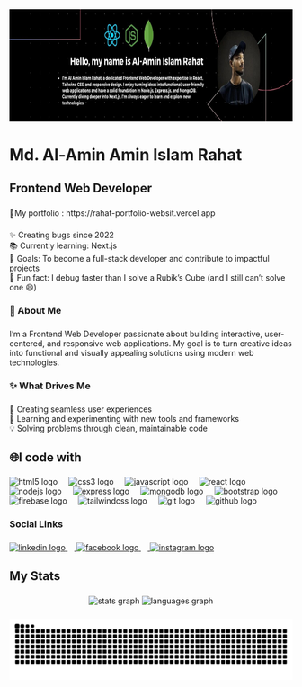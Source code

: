 <div align="center">
  <img height="200" src="https://raw.githubusercontent.com/alaminislamrahat/alaminislamrahat/refs/heads/main/Blue%2C%20Green%2C%20and%20White%20Modern%20Tech%20Web%20Developer%20LinkedIn%20Banner.jpg"  />
</div>

###

<h1 align="left">Md. Al-Amin Amin Islam Rahat</h1>

###

<h2 align="left">Frontend Web Developer</h2>

###

<p align="left">🚀My portfolio : https://rahat-portfolio-websit.vercel.app</p>

###

<p align="left">✨ Creating bugs since 2022<br>📚 Currently learning: Next.js<br>🎯 Goals: To become a full-stack developer and contribute to impactful projects<br>🎲 Fun fact: I debug faster than I solve a Rubik’s Cube (and I still can’t solve one 😄)</p>

###

<h3 align="left">🚀 About Me</h3>

###

<p align="left">I’m a Frontend Web Developer passionate about building interactive, user-centered, and responsive web applications. My goal is to turn creative ideas into functional and visually appealing solutions using modern web technologies.</p>

###

<h3 align="left">✨ What Drives Me</h3>

###

<p align="left">🌟 Creating seamless user experiences<br>🚀 Learning and experimenting with new tools and frameworks<br>💡 Solving problems through clean, maintainable code</p>

###

<h2 align="left">🌐I code with</h2>

###

<div align="left">
  <img src="https://cdn.jsdelivr.net/gh/devicons/devicon/icons/html5/html5-original.svg" height="40" alt="html5 logo"  />
  <img width="12" />
  <img src="https://cdn.jsdelivr.net/gh/devicons/devicon/icons/css3/css3-original.svg" height="40" alt="css3 logo"  />
  <img width="12" />
  <img src="https://cdn.jsdelivr.net/gh/devicons/devicon/icons/javascript/javascript-original.svg" height="40" alt="javascript logo"  />
  <img width="12" />
  <img src="https://cdn.jsdelivr.net/gh/devicons/devicon/icons/react/react-original.svg" height="40" alt="react logo"  />
  <img width="12" />
  <img src="https://cdn.jsdelivr.net/gh/devicons/devicon/icons/nodejs/nodejs-original.svg" height="40" alt="nodejs logo"  />
  <img width="12" />
  <img src="https://skillicons.dev/icons?i=express" height="40" alt="express logo"  />
  <img width="12" />
  <img src="https://skillicons.dev/icons?i=mongodb" height="40" alt="mongodb logo"  />
  <img width="12" />
  <img src="https://cdn.jsdelivr.net/gh/devicons/devicon/icons/bootstrap/bootstrap-original.svg" height="40" alt="bootstrap logo"  />
  <img width="12" />
  <img src="https://cdn.jsdelivr.net/gh/devicons/devicon/icons/firebase/firebase-plain.svg" height="40" alt="firebase logo"  />
  <img width="12" />
  <img src="https://skillicons.dev/icons?i=tailwind" height="40" alt="tailwindcss logo"  />
  <img width="12" />
  <img src="https://cdn.jsdelivr.net/gh/devicons/devicon/icons/git/git-original.svg" height="40" alt="git logo"  />
  <img width="12" />
  <img src="https://skillicons.dev/icons?i=github" height="40" alt="github logo"  />
</div>

###

<h3 align="left">Social Links</h3>

###

<div align="left">
  <a href="https://www.linkedin.com/in/al-amin-islam-rahat/" target='_blank'>
    <img src="https://cdn.jsdelivr.net/gh/devicons/devicon/icons/linkedin/linkedin-original.svg" height="40" alt="linkedin logo"  />
    <img width="12" />
  </a>

  
  <a href="" target='_blank'>
   <img src="https://cdn.jsdelivr.net/gh/devicons/devicon/icons/facebook/facebook-original.svg" height="40" alt="facebook logo"  />
     <img width="12" />
  </a>
   
  <a href="https://www.instagram.com/al_amin_islam_rahat/" target='_blank'>
    <img src="https://skillicons.dev/icons?i=instagram" height="40" alt="instagram logo"  />
  </a>
 


</div>

###

<h2 align="left">My Stats</h2>

###

<div align="center">
  <img src="https://github-readme-stats.vercel.app/api?username=alaminislamrahat&hide_title=false&hide_rank=false&show_icons=true&include_all_commits=true&count_private=true&disable_animations=false&theme=dracula&locale=en&hide_border=false&order=1" height="150" alt="stats graph"  />
  <img src="https://github-readme-stats.vercel.app/api/top-langs?username=alaminislamrahat&locale=en&hide_title=false&layout=compact&card_width=320&langs_count=5&theme=dracula&hide_border=false&order=2" height="150" alt="languages graph"  />
</div>

###

<img src="https://raw.githubusercontent.com/alaminislamrahat/alaminislamrahat/output/snake.svg" alt="Snake animation" />

###
